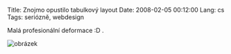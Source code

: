 Title: Znojmo opustilo tabulkový layout
Date: 2008-02-05 00:12:00
Lang: cs
Tags: seriózně, webdesign

Malá profesionální deformace :D .

![obrázek]({static}/images/33.jpg)
